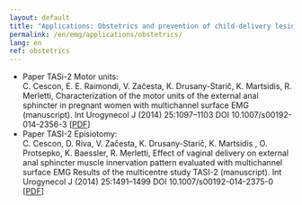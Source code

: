```yaml
---
layout: default
title: "Applications: Obstetrics and prevention of child-delivery lesions"
permalink: /en/emg/applications/obstetrics/
lang: en
ref: obstetrics
---
```


<ul>
    <li>
        Paper TASi-2 Motor units:<br />
C. Cescon, E. E. Raimondi, V. Začesta, K. Drusany-Starič, K. Martsidis, R. Merletti,
Characterization of the motor units of the external anal sphincter in pregnant women with multichannel surface EMG (manuscript).
Int Urogynecol J (2014) 25:1097–1103 DOI 10.1007/s00192-014-2356-3 [<a href="/assets/pdfs/publications/2014_Paper TASI-2 Motor Units - versione sito.pdf">PDF</a>]
    </li>
    <li>
        Paper TASI-2 Episiotomy:<br />
C. Cescon, D. Riva, V. Začesta, K. Drusany-Starič, K. Martsidis , O. Protsepko, K. Baessler, R. Merletti,  Effect of vaginal delivery on external anal sphincter muscle innervation pattern evaluated with multichannel surface EMG  Results of the multicentre study TASI-2 (manuscript).
Int Urogynecol J (2014) 25:1491–1499 DOI 10.1007/s00192-014-2375-0 [<a href="/assets/pdfs/publications/2014_Paper TASI-2_Episiotomy_versione sito.pdf">PDF</a>]
    </li>
</ul>

